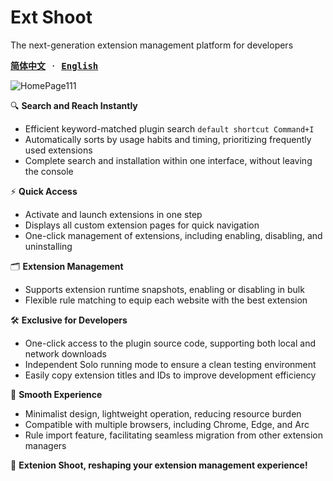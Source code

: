 
# Ext Shoot
The next-generation extension management platform for developers

<samp>

[**简体中文**](./README_CN.md) · [**English**](./README.md)

</samp>

![HomePage111](https://github.com/WtecHtec/ext-shoot/assets/50035229/ae64e9fd-f11a-40c5-9651-69c15dc02966)


🔍 **Search and Reach Instantly**
- Efficient keyword-matched plugin search `default shortcut Command+I`
- Automatically sorts by usage habits and timing, prioritizing frequently used extensions
- Complete search and installation within one interface, without leaving the console

⚡️ **Quick Access**
- Activate and launch extensions in one step
- Displays all custom extension pages for quick navigation
- One-click management of extensions, including enabling, disabling, and uninstalling

🗂️ **Extension Management**
- Supports extension runtime snapshots, enabling or disabling in bulk
- Flexible rule matching to equip each website with the best extension

🛠️ **Exclusive for Developers**
- One-click access to the plugin source code, supporting both local and network downloads
- Independent Solo running mode to ensure a clean testing environment
- Easily copy extension titles and IDs to improve development efficiency

🚀 **Smooth Experience**
- Minimalist design, lightweight operation, reducing resource burden
- Compatible with multiple browsers, including Chrome, Edge, and Arc
- Rule import feature, facilitating seamless migration from other extension managers

💌 **Extenion Shoot, reshaping your extension management experience!**
